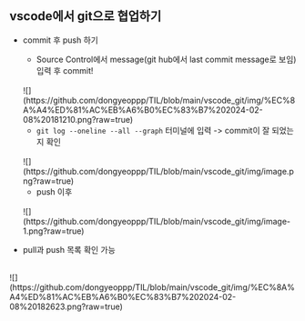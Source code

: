 ##  vscode에서 git으로 협업하기  

* commit 후 push 하기 
    * Source Control에서 message(git hub에서 last commit message로 보임) 입력 후 commit!  
    <br> 
    ![](https://github.com/dongyeoppp/TIL/blob/main/vscode_git/img/%EC%8A%A4%ED%81%AC%EB%A6%B0%EC%83%B7%202024-02-08%20181210.png?raw=true)  

    * ```git log --oneline --all --graph``` 터미널에 입력 -> commit이 잘 되었는지 확인  
    <br>
    ![](https://github.com/dongyeoppp/TIL/blob/main/vscode_git/img/image.png?raw=true)

    * push 이후  
    <br>
    ![](https://github.com/dongyeoppp/TIL/blob/main/vscode_git/img/image-1.png?raw=true)

* pull과 push 목록 확인 가능  
<br>
![](https://github.com/dongyeoppp/TIL/blob/main/vscode_git/img/%EC%8A%A4%ED%81%AC%EB%A6%B0%EC%83%B7%202024-02-08%20182623.png?raw=true)
